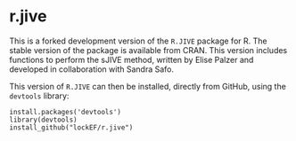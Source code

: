 # r.jive
This is a forked development version of the `R.JIVE` package for R.  The stable version of the package is available from CRAN.  This version includes functions to perform the sJIVE method, written by Elise Palzer and developed in collaboration with Sandra Safo.  

This version of `R.JIVE` can then be installed, directly from GitHub, using the `devtools` library:

```
install.packages('devtools')
library(devtools)
install_github("lockEF/r.jive")
``` 
